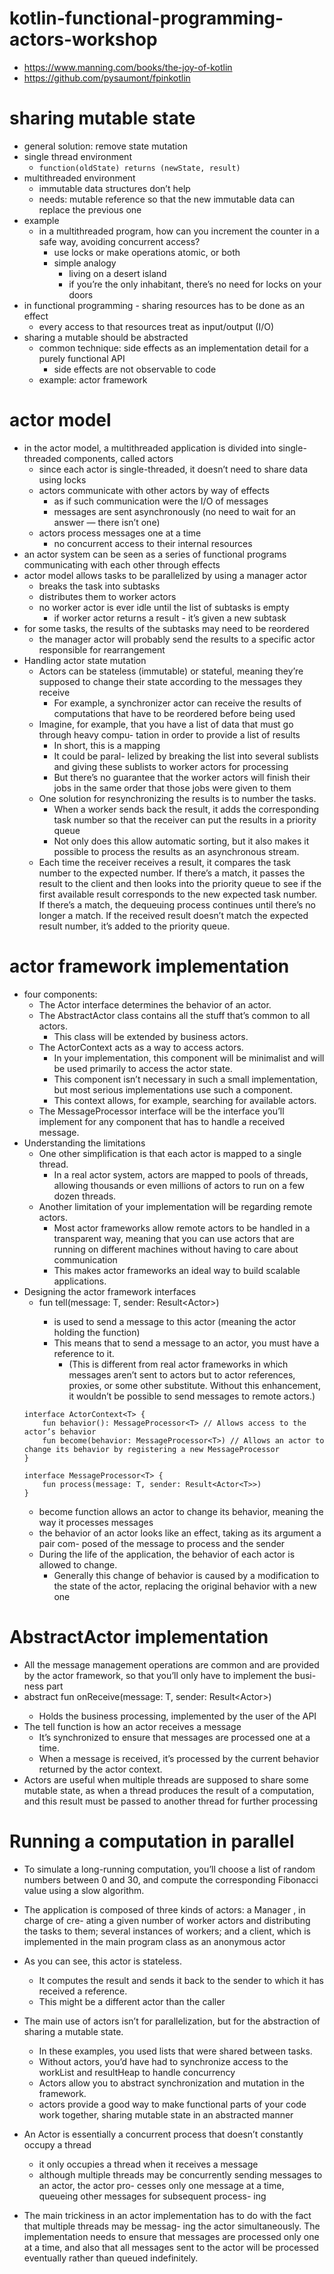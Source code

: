# kotlin-functional-programming-actors-workshop
* https://www.manning.com/books/the-joy-of-kotlin
* https://github.com/pysaumont/fpinkotlin

# sharing mutable state
* general solution: remove state mutation
* single thread environment
    * `function(oldState) returns (newState, result)`
* multithreaded environment
    * immutable data structures don’t help
    * needs: mutable reference so that the new immutable data can replace the previous one
* example
    * in a multithreaded program, how can you increment the counter in a safe way, avoiding 
    concurrent access?
        * use locks or make operations atomic, or both
        * simple analogy
            * living on a desert island
            * if you’re the only inhabitant, there’s no need for locks on your doors
* in functional programming - sharing resources has to be done as an effect
    * every access to that resources treat as input/output (I/O)
* sharing a mutable should be abstracted
    * common technique: side effects as an implementation detail for a purely functional API
        * side effects are not observable to code
    * example: actor framework
    
# actor model
* in the actor model, a multithreaded application is divided into single-threaded components, called actors 
    * since each actor is single-threaded, it doesn’t need to share data using locks
    * actors communicate with other actors by way of effects
        * as if such communication were the I/O of messages
        * messages are sent asynchronously (no need to wait for an answer — there isn’t one)
    * actors process messages one at a time 
        * no concurrent access to their internal resources
* an actor system can be seen as a series of functional programs communicating with each other 
through effects
* actor model allows tasks to be parallelized by using a manager actor
    * breaks the task into subtasks
    * distributes them to worker actors
    * no worker actor is ever idle until the list of subtasks is empty
        * if worker actor returns a result - it’s given a new subtask
* for some tasks, the results of the subtasks may need to be reordered
    * the manager actor will probably send the results to a specific actor responsible for rearrangement
* Handling actor state mutation
    * Actors
      can be stateless (immutable) or stateful, meaning they’re supposed to change
      their state according to the messages they receive
      * For example, a synchronizer actor
        can receive the results of computations that have to be reordered before being used
    * Imagine, for example, that you have a list of data that must go through heavy compu-
      tation in order to provide a list of results
      * In short, this is a mapping
      * It could be paral-
        lelized by breaking the list into several sublists and giving these sublists to worker actors
        for processing
      * But there’s no guarantee that the worker actors will finish their jobs in
        the same order that those jobs were given to them
    * One solution for resynchronizing the results is to number the tasks. 
        * When a worker sends back the result, it adds the corresponding task number so that 
        the receiver can put the results in a priority queue
        * Not only does this allow automatic sorting, but it
        also makes it possible to process the results as an asynchronous stream.
    * Each time the
      receiver receives a result, it compares the task number to the expected number. If
      there’s a match, it passes the result to the client and then looks into the priority queue to
      see if the first available result corresponds to the new expected task number. If there’s a
      match, the dequeuing process continues until there’s no longer a match. If the received
      result doesn’t match the expected result number, it’s added to the priority queue.
# actor framework implementation
* four components:
  * The Actor interface determines the behavior of an actor.
  * The AbstractActor class contains all the stuff that’s common to all actors. 
    * This class will be extended by business actors.
  * The ActorContext acts as a way to access actors. 
    * In your implementation, this component will be minimalist and will be used primarily to access 
    the actor state. 
    * This component isn’t necessary in such a small implementation, but most serious implementations 
    use such a component. 
    * This context allows, for example, searching for available actors.
  * The MessageProcessor interface will be the interface you’ll implement for any component that has 
  to handle a received message.
* Understanding the limitations
    * One other simplification is that each actor is mapped to a single thread. 
        * In a real actor system, actors are mapped to pools of threads, allowing thousands or even 
        millions of actors to run on a few dozen threads.
    * Another limitation of your implementation will be regarding remote actors. 
        * Most actor frameworks allow remote actors to be handled in a transparent way, meaning that
        you can use actors that are running on different machines without having to care about
        communication
        * This makes actor frameworks an ideal way to build scalable applications.
* Designing the actor framework interfaces
    * fun tell(message: T, sender: Result<Actor<T>>)
        * is used to send a message to this actor (meaning the actor holding the function)
        * This means that to send a message to an actor, you must have a reference to
          it. 
          * (This is different from real actor frameworks in which messages aren’t sent to actors
          but to actor references, proxies, or some other substitute. Without this enhancement,
          it wouldn’t be possible to send messages to remote actors.)
    ```
    interface ActorContext<T> {
        fun behavior(): MessageProcessor<T> // Allows access to the actor’s behavior
        fun become(behavior: MessageProcessor<T>) // Allows an actor to change its behavior by registering a new MessageProcessor
    }
  
    interface MessageProcessor<T> {
        fun process(message: T, sender: Result<Actor<T>>)
    }
    ```
    * become function allows an actor to change its behavior, meaning the way it processes messages
    * the behavior of an actor looks like an effect, taking as its argument a pair com-
      posed of the message to process and the sender
    * During the life of the application, the behavior of each actor is allowed to change.
      * Generally this change of behavior is caused by a modification to the state of the actor,
      replacing the original behavior with a new one
# AbstractActor implementation
* All the message management operations are common and
  are provided by the actor framework, so that you’ll only have to implement the busi-
  ness part
* abstract fun onReceive(message: T, sender: Result<Actor<T>>)
    * Holds the business processing, implemented by the user of the API
* The tell function is how an actor receives a message
    * It’s synchronized to ensure that messages are processed one at a time.
    * When a message is received, it’s
      processed by the current behavior
      returned by the actor context.
* Actors are useful when multiple threads are supposed to share some
  mutable state, as when a thread produces the result of a computation, and this result
  must be passed to another thread for further processing
# Running a computation in parallel
* To simulate a long-running computation, you’ll choose a
  list of random numbers between 0 and 30, and compute the corresponding Fibonacci
  value using a slow algorithm.
* The application is composed of three kinds of actors: a Manager , in charge of cre-
  ating a given number of worker actors and distributing the tasks to them; several
  instances of workers; and a client, which is implemented in the main program class
  as an anonymous actor
* As you can see, this actor is stateless. 
    * It computes the result and sends it back to the sender to which it has received a reference.
    * This might be a different actor than the caller

* The main use of actors isn’t for parallelization, but for the abstraction of sharing a
mutable state. 
    * In these examples, you used lists that were shared between tasks. 
    * Without actors, you’d have had to synchronize access to the workList and resultHeap to
    handle concurrency
    * Actors allow you to abstract synchronization and mutation in the framework.
    * actors provide a good way to make functional parts of your code work together,
      sharing mutable state in an abstracted manner
* An
  Actor is essentially a concurrent process that doesn’t constantly occupy a thread
  * it only occupies a thread when it receives a message
  * although
    multiple threads may be concurrently sending messages to an actor, the actor pro-
    cesses only one message at a time, queueing other messages for subsequent process-
    ing
* The main trickiness in an actor implementation has to do with the fact that multiple threads may be messag-
  ing the actor simultaneously. The implementation needs to ensure that messages are processed only one at a
  time, and also that all messages sent to the actor will be processed eventually rather than queued indefinitely.
    